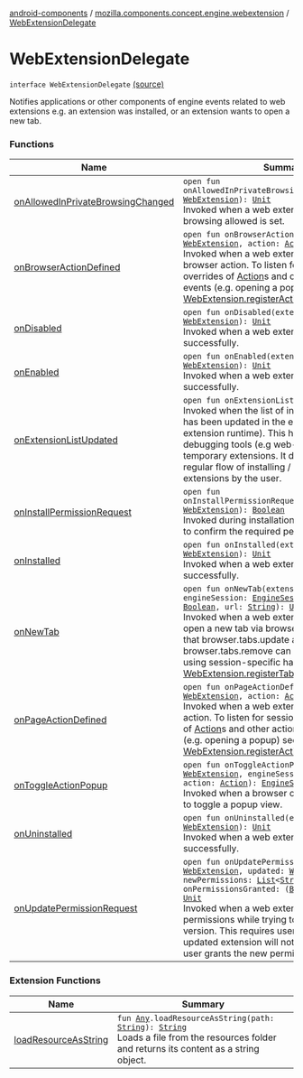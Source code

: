 [android-components](../../index.md) / [mozilla.components.concept.engine.webextension](../index.md) / [WebExtensionDelegate](./index.md)

# WebExtensionDelegate

`interface WebExtensionDelegate` [(source)](https://github.com/mozilla-mobile/android-components/blob/master/components/concept/engine/src/main/java/mozilla/components/concept/engine/webextension/WebExtensionDelegate.kt#L15)

Notifies applications or other components of engine events related to web
extensions e.g. an extension was installed, or an extension wants to open
a new tab.

### Functions

| Name | Summary |
|---|---|
| [onAllowedInPrivateBrowsingChanged](on-allowed-in-private-browsing-changed.md) | `open fun onAllowedInPrivateBrowsingChanged(extension: `[`WebExtension`](../-web-extension/index.md)`): `[`Unit`](https://kotlinlang.org/api/latest/jvm/stdlib/kotlin/-unit/index.html)<br>Invoked when a web extension in private browsing allowed is set. |
| [onBrowserActionDefined](on-browser-action-defined.md) | `open fun onBrowserActionDefined(extension: `[`WebExtension`](../-web-extension/index.md)`, action: `[`Action`](../-action/index.md)`): `[`Unit`](https://kotlinlang.org/api/latest/jvm/stdlib/kotlin/-unit/index.html)<br>Invoked when a web extension defines a browser action. To listen for session-specific overrides of [Action](../-action/index.md)s and other action-specific events (e.g. opening a popup) see [WebExtension.registerActionHandler](../-web-extension/register-action-handler.md). |
| [onDisabled](on-disabled.md) | `open fun onDisabled(extension: `[`WebExtension`](../-web-extension/index.md)`): `[`Unit`](https://kotlinlang.org/api/latest/jvm/stdlib/kotlin/-unit/index.html)<br>Invoked when a web extension was disabled successfully. |
| [onEnabled](on-enabled.md) | `open fun onEnabled(extension: `[`WebExtension`](../-web-extension/index.md)`): `[`Unit`](https://kotlinlang.org/api/latest/jvm/stdlib/kotlin/-unit/index.html)<br>Invoked when a web extension was enabled successfully. |
| [onExtensionListUpdated](on-extension-list-updated.md) | `open fun onExtensionListUpdated(): `[`Unit`](https://kotlinlang.org/api/latest/jvm/stdlib/kotlin/-unit/index.html)<br>Invoked when the list of installed extensions has been updated in the engine (the web extension runtime). This happens as a result of debugging tools (e.g web-ext) installing temporary extensions. It does not happen in the regular flow of installing / uninstalling extensions by the user. |
| [onInstallPermissionRequest](on-install-permission-request.md) | `open fun onInstallPermissionRequest(extension: `[`WebExtension`](../-web-extension/index.md)`): `[`Boolean`](https://kotlinlang.org/api/latest/jvm/stdlib/kotlin/-boolean/index.html)<br>Invoked during installation of a [WebExtension](../-web-extension/index.md) to confirm the required permissions. |
| [onInstalled](on-installed.md) | `open fun onInstalled(extension: `[`WebExtension`](../-web-extension/index.md)`): `[`Unit`](https://kotlinlang.org/api/latest/jvm/stdlib/kotlin/-unit/index.html)<br>Invoked when a web extension was installed successfully. |
| [onNewTab](on-new-tab.md) | `open fun onNewTab(extension: `[`WebExtension`](../-web-extension/index.md)`, engineSession: `[`EngineSession`](../../mozilla.components.concept.engine/-engine-session/index.md)`, active: `[`Boolean`](https://kotlinlang.org/api/latest/jvm/stdlib/kotlin/-boolean/index.html)`, url: `[`String`](https://kotlinlang.org/api/latest/jvm/stdlib/kotlin/-string/index.html)`): `[`Unit`](https://kotlinlang.org/api/latest/jvm/stdlib/kotlin/-unit/index.html)<br>Invoked when a web extension attempts to open a new tab via browser.tabs.create. Note that browser.tabs.update and browser.tabs.remove can only be observed using session-specific handlers, see [WebExtension.registerTabHandler](../-web-extension/register-tab-handler.md). |
| [onPageActionDefined](on-page-action-defined.md) | `open fun onPageActionDefined(extension: `[`WebExtension`](../-web-extension/index.md)`, action: `[`Action`](../-action/index.md)`): `[`Unit`](https://kotlinlang.org/api/latest/jvm/stdlib/kotlin/-unit/index.html)<br>Invoked when a web extension defines a page action. To listen for session-specific overrides of [Action](../-action/index.md)s and other action-specific events (e.g. opening a popup) see [WebExtension.registerActionHandler](../-web-extension/register-action-handler.md). |
| [onToggleActionPopup](on-toggle-action-popup.md) | `open fun onToggleActionPopup(extension: `[`WebExtension`](../-web-extension/index.md)`, engineSession: `[`EngineSession`](../../mozilla.components.concept.engine/-engine-session/index.md)`, action: `[`Action`](../-action/index.md)`): `[`EngineSession`](../../mozilla.components.concept.engine/-engine-session/index.md)`?`<br>Invoked when a browser or page action wants to toggle a popup view. |
| [onUninstalled](on-uninstalled.md) | `open fun onUninstalled(extension: `[`WebExtension`](../-web-extension/index.md)`): `[`Unit`](https://kotlinlang.org/api/latest/jvm/stdlib/kotlin/-unit/index.html)<br>Invoked when a web extension was uninstalled successfully. |
| [onUpdatePermissionRequest](on-update-permission-request.md) | `open fun onUpdatePermissionRequest(current: `[`WebExtension`](../-web-extension/index.md)`, updated: `[`WebExtension`](../-web-extension/index.md)`, newPermissions: `[`List`](https://kotlinlang.org/api/latest/jvm/stdlib/kotlin.collections/-list/index.html)`<`[`String`](https://kotlinlang.org/api/latest/jvm/stdlib/kotlin/-string/index.html)`>, onPermissionsGranted: (`[`Boolean`](https://kotlinlang.org/api/latest/jvm/stdlib/kotlin/-boolean/index.html)`) -> `[`Unit`](https://kotlinlang.org/api/latest/jvm/stdlib/kotlin/-unit/index.html)`): `[`Unit`](https://kotlinlang.org/api/latest/jvm/stdlib/kotlin/-unit/index.html)<br>Invoked when a web extension has changed its permissions while trying to update to a new version. This requires user interaction as the updated extension will not be installed, until the user grants the new permissions. |

### Extension Functions

| Name | Summary |
|---|---|
| [loadResourceAsString](../../mozilla.components.support.test.file/kotlin.-any/load-resource-as-string.md) | `fun `[`Any`](https://kotlinlang.org/api/latest/jvm/stdlib/kotlin/-any/index.html)`.loadResourceAsString(path: `[`String`](https://kotlinlang.org/api/latest/jvm/stdlib/kotlin/-string/index.html)`): `[`String`](https://kotlinlang.org/api/latest/jvm/stdlib/kotlin/-string/index.html)<br>Loads a file from the resources folder and returns its content as a string object. |
